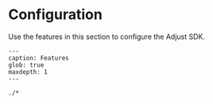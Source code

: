 # Configuration

Use the features in this section to configure the Adjust SDK.

```{toctree}
---
caption: Features
glob: true
maxdepth: 1
---

./*

```

